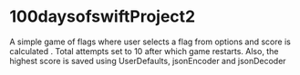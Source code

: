 # 100daysofswiftProject2
A simple game of flags where user selects a flag from options and score is calculated . Total attempts set to 10 after which game restarts. Also, the highest score is saved using UserDefaults, jsonEncoder and jsonDecoder
